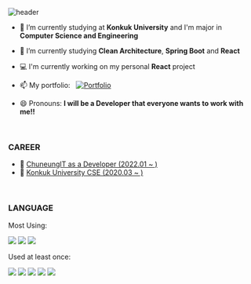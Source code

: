 <!--
### Hi there 👋
**Ji-InPark/Ji-InPark** is a ✨ _special_ ✨ repository because its `README.md` (this file) appears on your GitHub profile.
Here are some ideas to get you started:
- 👯 I’m looking to collaborate on ...
- 🤔 I’m looking for help with ...
- 💬 Ask me about ...
- ⚡ Fun fact: ...
-->

![header](https://capsule-render.vercel.app/api?type=waving&color=auto&height=300&section=header&text=Ji-In%20Park&fontSize=90)

- 🔭 I’m currently studying at **Konkuk University** and I'm major in **Computer Science and Engineering**
- 🌱 I’m currently studying **Clean Architecture**, **Spring Boot** and **React**
- 💻 I'm currently working on my personal **React** project
- 📫 My portfolio: &nbsp; [![Portfolio](https://img.shields.io/badge/Portfolio-Korean-blue?logo=notion)](https://ji-in.notion.site/Ji-In-Park-b922b4142dd0486baec4d80c31fbd806)

- 😄 Pronouns: **I will be a Developer that everyone wants to work with me!!**

<br/>

### **CAREER**

- 👜 <a href = "https://smartdoctor.cc/">ChuneungIT as a Developer (2022.01 ~ )</a>
- 📖 <a href = "http://www.konkuk.ac.kr/do/Index.do">Konkuk University CSE (2020.03 ~ )</a>

<br/>

### **LANGUAGE**

Most Using:

<a target="_blank"><img src="https://img.shields.io/badge/JAVA-red?style=flat-square&logo=java&logoColor=white"/></a>
<a target="_blank"><img src="https://img.shields.io/badge/C%23-green?style=flat-square&logo=Csharp&logoColor=white"/></a>
<a target="_blank"><img src="https://img.shields.io/badge/JS-yellow?style=flat-square&logo=JavaScript&logoColor=white"/></a>

Used at least once:

<a target="_blank"><img src="https://img.shields.io/badge/C++-blue?style=flat-square&logo=C%2b%2b&logoColor=white"/></a>
<a target="_blank"><img src="https://img.shields.io/badge/C-gray?style=flat-square&logo=C&logoColor=white"/></a>
<a target="_blank"><img src="https://img.shields.io/badge/Python-yellow?style=flat-square&logo=python&logoColor=white"/></a>
<a target="_blank"><img src="https://img.shields.io/badge/Kotlin-blue?style=flat-square&logo=kotlin&logoColor=white"/></a>
<a target="_blank"><img src="https://img.shields.io/badge/Scala-black?style=flat-square&logo=scala&logoColor=red"/></a>
